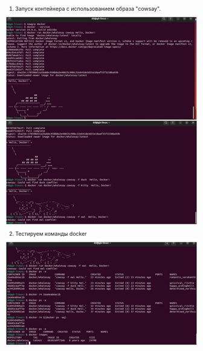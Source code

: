 1. Запуск контейнера с использованием образа "cowsay".

![Часть 1](1.jpg)
![Часть 2](2.jpg)

2. Тестируем команды docker

![Часть 3](3.jpg)